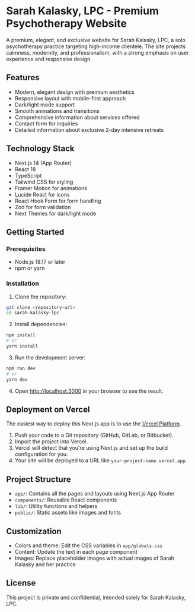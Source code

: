 # Sarah Kalasky, LPC - Premium Psychotherapy Website

A premium, elegant, and exclusive website for Sarah Kalasky, LPC, a solo psychotherapy practice targeting high-income clientele. The site projects calmness, modernity, and professionalism, with a strong emphasis on user experience and responsive design.

## Features

- Modern, elegant design with premium aesthetics
- Responsive layout with mobile-first approach
- Dark/light mode support
- Smooth animations and transitions
- Comprehensive information about services offered
- Contact form for inquiries
- Detailed information about exclusive 2-day intensive retreats

## Technology Stack

- Next.js 14 (App Router)
- React 18
- TypeScript
- Tailwind CSS for styling
- Framer Motion for animations
- Lucide React for icons
- React Hook Form for form handling
- Zod for form validation
- Next Themes for dark/light mode

## Getting Started

### Prerequisites

- Node.js 18.17 or later
- npm or yarn

### Installation

1. Clone the repository:
```bash
git clone <repository-url>
cd sarah-kalasky-lpc
```

2. Install dependencies:
```bash
npm install
# or
yarn install
```

3. Run the development server:
```bash
npm run dev
# or
yarn dev
```

4. Open [http://localhost:3000](http://localhost:3000) in your browser to see the result.

## Deployment on Vercel

The easiest way to deploy this Next.js app is to use the [Vercel Platform](https://vercel.com/new).

1. Push your code to a Git repository (GitHub, GitLab, or Bitbucket).
2. Import the project into Vercel.
3. Vercel will detect that you're using Next.js and set up the build configuration for you.
4. Your site will be deployed to a URL like `your-project-name.vercel.app`.

## Project Structure

- `app/`: Contains all the pages and layouts using Next.js App Router
- `components/`: Reusable React components
- `lib/`: Utility functions and helpers
- `public/`: Static assets like images and fonts

## Customization

- Colors and theme: Edit the CSS variables in `app/globals.css`
- Content: Update the text in each page component
- Images: Replace placeholder images with actual images of Sarah Kalasky and her practice

## License

This project is private and confidential, intended solely for Sarah Kalasky, LPC.